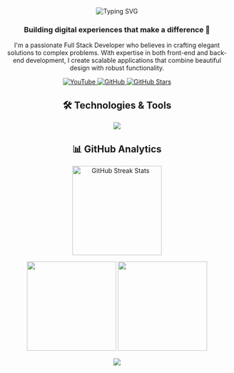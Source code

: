 <div align="center">
  <img src="https://readme-typing-svg.demolab.com?font=Fira+Code&size=32&duration=2800&pause=2000&color=A9FEF7&center=true&vCenter=true&width=940&lines=Hey%2C+I'm+Vannsan+Nin+%F0%9F%91%8B;Full+Stack+Developer+%7C+Filmmaker+%7C+Creator" alt="Typing SVG" />
</div>

<h3 align="center">Building digital experiences that make a difference 🚀</h3>

<p align="center">
  I'm a passionate Full Stack Developer who believes in crafting elegant solutions to complex problems. With expertise in both front-end and back-end development, I create scalable applications that combine beautiful design with robust functionality.
</p>

<div align="center">
  <a href="https://www.youtube.com/@rean-share?sub_confirmation=1">
    <img src="https://img.shields.io/badge/YouTube-FF0000?style=for-the-badge&logo=youtube&logoColor=white" alt="YouTube"/>
  </a>
  <a href="https://github.com/VannsanNin?tab=followers">
    <img src="https://img.shields.io/github/followers/VannsanNin?style=for-the-badge&logo=github&color=1155ba" alt="GitHub"/>
  </a>
  <a href="https://github.com/VannsanNin?tab=repositories&sort=stargazers">
    <img src="https://img.shields.io/github/stars/VannsanNin?style=for-the-badge&logo=star&color=55960c" alt="GitHub Stars"/>
  </a>
</div>

<h2 align="center">🛠️ Technologies & Tools</h2>

<div align="center">
  <img src="https://skillicons.dev/icons?i=html,css,js,jquery,typescript,react,git,cpp,nodejs,python" />
</div>

<h2 align="center">📊 GitHub Analytics</h2>

<p align="center">
  <img src="https://github-readme-streak-stats.herokuapp.com/?user=VannsanNin&theme=radical" alt="GitHub Streak Stats" height="200"/>
</p>

<p align="center">
  <img src="https://github-readme-stats.vercel.app/api?username=VannsanNin&show_icons=true&theme=radical" height="200"/>
  <img src="https://github-readme-stats.vercel.app/api/top-langs/?username=VannsanNin&layout=compact&theme=radical" height="200"/>
</p>

<div align="center">
  <a href="https://www.youtube.com/@rean-share?sub_confirmation=1">
    <img src="https://custom-icon-badges.demolab.com/badge/-Subscribe%20For%20More-red?style=for-the-badge&logo=video&logoColor=white"/>
  </a>
</div>
